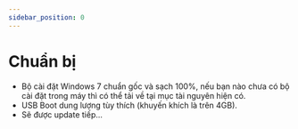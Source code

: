 ```yaml
---
sidebar_position: 0
---
```


# Chuẩn bị
- Bộ cài đặt Windows 7 chuẩn gốc và sạch 100%, nếu bạn nào chưa có bộ cài đặt trong máy thì có thể tải về tại mục tài nguyên hiện có. 
- USB Boot dung lượng tùy thích (khuyến khích là trên 4GB).
- Sẽ được update tiếp...
